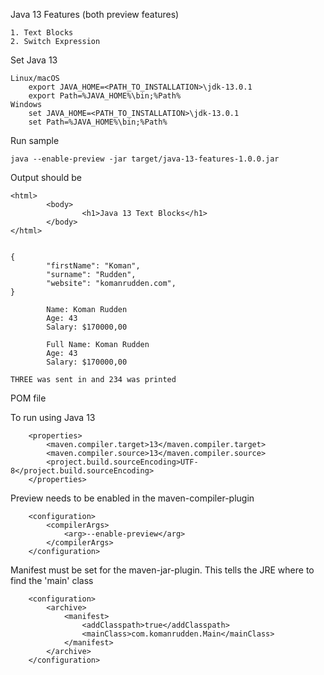 Java 13 Features (both preview features)

    1. Text Blocks
    2. Switch Expression
    
Set Java 13

    Linux/macOS
        export JAVA_HOME=<PATH_TO_INSTALLATION>\jdk-13.0.1
        export Path=%JAVA_HOME%\bin;%Path%    
    Windows
        set JAVA_HOME=<PATH_TO_INSTALLATION>\jdk-13.0.1
        set Path=%JAVA_HOME%\bin;%Path%
    
Run sample

    java --enable-preview -jar target/java-13-features-1.0.0.jar
    
Output should be

    <html>
            <body>
                    <h1>Java 13 Text Blocks</h1>
            </body>
    </html>
    
    
    {
            "firstName": "Koman",
            "surname": "Rudden",
            "website": "komanrudden.com",
    }
    
            Name: Koman Rudden
            Age: 43
            Salary: $170000,00
    
            Full Name: Koman Rudden
            Age: 43
            Salary: $170000,00
            
    THREE was sent in and 234 was printed            

POM file

To run using Java 13

        <properties>
            <maven.compiler.target>13</maven.compiler.target>
            <maven.compiler.source>13</maven.compiler.source>
            <project.build.sourceEncoding>UTF-8</project.build.sourceEncoding>
        </properties>
        
Preview needs to be enabled in the maven-compiler-plugin

        <configuration>
            <compilerArgs>
                <arg>--enable-preview</arg>
            </compilerArgs>
        </configuration>
        
Manifest must be set for the maven-jar-plugin. This tells the JRE where to find the 'main' class

        <configuration>
            <archive>
                <manifest>
                    <addClasspath>true</addClasspath>
                    <mainClass>com.komanrudden.Main</mainClass>
                </manifest>
            </archive>
        </configuration>